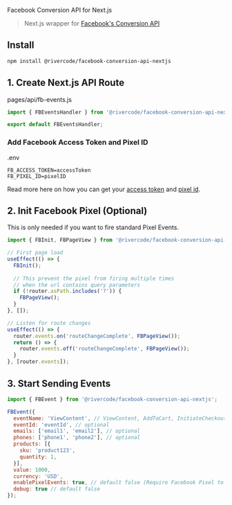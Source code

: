 Facebook Conversion API for Next.js

> Next.js wrapper for [Facebook's Conversion API](https://developers.facebook.com/docs/marketing-api/conversions-api/)

## Install

```bash
npm install @rivercode/facebook-conversion-api-nextjs
```

## 1. Create Next.js API Route
pages/api/fb-events.js
```jsx
import { FBEventsHandler } from '@rivercode/facebook-conversion-api-nextjs/handlers';

export default FBEventsHandler;
```

### Add Facebook Access Token and Pixel ID
.env
```dotenv
FB_ACCESS_TOKEN=accessToken
FB_PIXEL_ID=pixelID
```

Read more here on how you can get your [access token](https://developers.facebook.com/docs/marketing-api/conversions-api/get-started/#access-token) and [pixel id](https://www.facebook.com/business/help/952192354843755?id=1205376682832142).

## 2. Init Facebook Pixel (Optional)
This is only needed if you want to fire standard Pixel Events.
```jsx
import { FBInit, FBPageView } from '@rivercode/facebook-conversion-api-nextjs';

// First page load
useEffect(() => {
  FBInit();
  
  // This prevent the pixel from firing multiple times
  // when the url contains query parameters
  if (!router.asPath.includes('?')) {
    FBPageView();
  }
}, []);

// Listen for route changes
useEffect(() => {
  router.events.on('routeChangeComplete', FBPageView());
  return () => {
    router.events.off('routeChangeComplete', FBPageView());
  }
}, [router.events]);
```

## 3. Start Sending Events
```jsx
import { FBEvent } from '@rivercode/facebook-conversion-api-nextjs';

FBEvent({
  eventName: 'ViewContent', // ViewContent, AddToCart, InitiateCheckout or Purchase
  eventId: 'eventId', // optional
  emails: ['email1', 'email2'], // optional
  phones: ['phone1', 'phone2'], // optional
  products: [{
    sku: 'product123',
    quantity: 1,
  }],
  value: 1000,
  currency: 'USD',
  enablePixelEvents: true, // default false (Require Facebook Pixel to be loaded, see step 2)
  debug: true // default false
});
```
